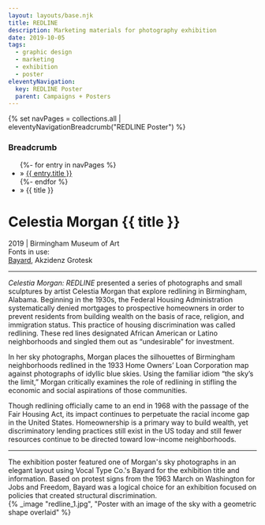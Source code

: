 ```yaml
---
layout: layouts/base.njk
title: REDLINE
description: Marketing materials for photography exhibition
date: 2019-10-05
tags:
  - graphic design
  - marketing
  - exhibition
  - poster
eleventyNavigation:
  key: REDLINE Poster
  parent: Campaigns + Posters
---
```

{% set navPages = collections.all | eleventyNavigationBreadcrumb("REDLINE Poster") %}
<div class="breadcrumb">
    <h3 class="visually-hidden">Breadcrumb</h3>
	<ul class="nav">
            {%- for entry in navPages %}
		<li class="nav-item"{% if entry.url == page.url %} class="active-breadcrumb"{% endif %}> » <a href="{{ entry.url }}">{{ entry.title }}</a></li>
  	    	{%- endfor %}
	    <li class="nav-item"><active-breadcrumb>» {{ title }}</active-breadcrumb></li>
	</ul>
</div>
<div class="container">
	<div class="row"></div>
	<div class="row">
		<div class="col">
			<h1>Celestia Morgan {{ title }}</h1>
			<figcaption>2019 | Birmingham Museum of Art</figcaption>
            <figcaption>Fonts in use:</br><a href="https://www.vocaltype.co/history-of/bayard">Bayard</a>, Akzidenz Grotesk</figcaption>
            <hr>
			<p><em>Celestia Morgan: REDLINE</em> presented a series of photographs and small sculptures by artist Celestia Morgan that explore redlining in Birmingham, Alabama. Beginning in the 1930s, the Federal Housing Administration systematically denied mortgages to prospective homeowners in order to prevent residents from building wealth on the basis of race, religion, and immigration status. This practice of housing discrimination was called redlining. These red lines designated African American or Latino neighborhoods and singled them out as “undesirable” for investment. <p>In her sky photographs, Morgan places the silhouettes of Birmingham neighborhoods redlined in the 1933 Home Owners’ Loan Corporation map against photographs of idyllic blue skies. Using the familiar idiom “the sky’s the limit,” Morgan critically examines the role of redlining in stifling the economic and social aspirations of those communities.</p>
			<p>Though redlining officially came to an end in 1968 with the passage of the Fair Housing Act, its impact continues to perpetuate the racial income gap in the United States. Homeownership is a primary way to build wealth, yet discriminatory lending practices still exist in the US today and still fewer resources continue to be directed toward low-income neighborhoods.</P>
            <hr>
			<figcaption>The exhibition poster featured one of Morgan's sky photographs in an elegant layout using Vocal Type Co.'s Bayard for the exhibition title and information. Based on protest signs from the 1963 March on Washington for Jobs and Freedom, Bayard was a logical choice for an exhibition focused on policies that created structural discrimination.</figcaption>
		</div>
        <div class="col-1 col-1-md col-1-lg"></div>
        <div class="col">
			{% _image "redline_1.jpg", "Poster with an image of the sky with a geometric shape overlaid" %}
		</div>
        <div class="col-1 col-1-md col-1-lg"></div>
	</div>
</div>